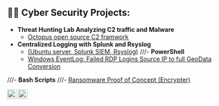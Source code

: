 

<h2>👨‍💻 Cyber Security Projects:</h2>

- <b>Threat Hunting Lab Analyzing C2 traffic and Malware </b>
  - [Octopus open source C2 framwork](https://github.com/Hacosta21/Threat-Hunting-with-Zeek-and-RITA)
- <b>Centralized Logging with Splunk and Rsyslog</b>
  - [(Ubuntu server, Splunk SIEM, Rsyslog)](https://github.com/Hacosta21)
///- <b>PowerShell</b>
  - [Windows EventLog: Failed RDP Logins Source IP to full GeoData Conversion](https://github.com/Hacosta21)
  
///- <b>Bash Scripts</b>
 ///- [Ransomware Proof of Concept (Encrypter)](github.com/Hacosta21/Hacosta21)
  
[<img align="left" alt="Hacosta21 | Twitter" width="22px" src="https://cdn.jsdelivr.net/npm/simple-icons@v3/icons/twitter.svg" />][twitter]
[<img align="left" alt="Hacosta21 | LinkedIn" width="22px" src="https://cdn.jsdelivr.net/npm/simple-icons@v3/icons/linkedin.svg" />][linkedin]


[twitter]: https://twitter.com/Humbert_0041
[linkedin]: https://www.linkedin.com/in/humbertoacosta

